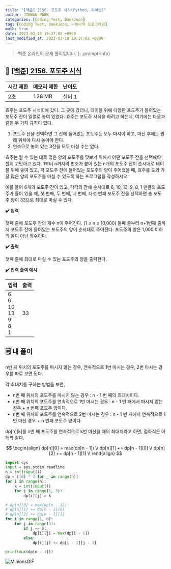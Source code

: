 ```yaml
---
title: "[백준] 2156. 포도주 시식(Python, 파이썬)"
author: JIHWAN PARK
categories: [Coding Test, BaekJoon]
tag: [Coding Test, BaekJoon, 다이나믹 프로그래밍]
math: true
date: 2023-03-18 19:37:02 +0900
last_modified_at: 2023-03-18 19:37:02 +0900
---
```

> 백준 온라인의 문제 풀이입니다.
{: .prompt-info}

## 📖 <a href='https://www.acmicpc.net/problem/2156' target='_blank'>[백준] 2156. 포도주 시식</a>

|시간 제한|메모리 제한|난이도|
|---|---|---|
|2초|128 MB|실버 1|

효주는 포도주 시식회에 갔다. 그 곳에 갔더니, 테이블 위에 다양한 포도주가 들어있는 포도주 잔이 일렬로 놓여 있었다. 효주는 포도주 시식을 하려고 하는데, 여기에는 다음과 같은 두 가지 규칙이 있다.

1. 포도주 잔을 선택하면 그 잔에 들어있는 포도주는 모두 마셔야 하고, 마신 후에는 원래 위치에 다시 놓아야 한다.
2. 연속으로 놓여 있는 3잔을 모두 마실 수는 없다.

효주는 될 수 있는 대로 많은 양의 포도주를 맛보기 위해서 어떤 포도주 잔을 선택해야 할지 고민하고 있다. 1부터 n까지의 번호가 붙어 있는 n개의 포도주 잔이 순서대로 테이블 위에 놓여 있고, 각 포도주 잔에 들어있는 포도주의 양이 주어졌을 때, 효주를 도와 가장 많은 양의 포도주를 마실 수 있도록 하는 프로그램을 작성하시오. 

예를 들어 6개의 포도주 잔이 있고, 각각의 잔에 순서대로 6, 10, 13, 9, 8, 1 만큼의 포도주가 들어 있을 때, 첫 번째, 두 번째, 네 번째, 다섯 번째 포도주 잔을 선택하면 총 포도주 양이 33으로 최대로 마실 수 있다.

**✔️ 입력**

첫째 줄에 포도주 잔의 개수 n이 주어진다. (1 ≤ n ≤ 10,000) 둘째 줄부터 n+1번째 줄까지 포도주 잔에 들어있는 포도주의 양이 순서대로 주어진다. 포도주의 양은 1,000 이하의 음이 아닌 정수이다.

**✔️ 출력**

첫째 줄에 최대로 마실 수 있는 포도주의 양을 출력한다.

**✔️ 입력 출력 예시**

|입력|출력|
|---|---|
|6<br>6<br>10<br>13<br>9<br>8<br>1|33|


## 🗒️ 내 풀이
n번 째 위치의 포도주를 마시지 않는 경우, 연속적으로 1번 마시는 경우, 2번 마시는 경우를 따로 보면 된다.

각 최대치를 구하는 방법을 보면,
- n번 째 위치의 포도주를 마시지 않는 경우 : n - 1 번 째의 최대치이다.
- n번 째 위치의 포도주를 연속적으로 1번 마시는 경우 : n - 1 번 째에서 마시지 않는 경우 + n 번째 포도주 양이다.
- n번 째 위치의 포도주를 연속적으로 2번 마시는 경우 : n - 1 번 째에서 연속적으로 1번 마신 경우 + n 번째 포도주 양이다.

dp[n][k]를 n번 째 포도주를 연속적으로 k번 마셨을 때의 최대치라고 하면, 점화식은 아래와 같다.

$$
\begin{align}
dp[n][0] = max(dp[n - 1]) \\
dp[n][1] += dp[n - 1][0] \\
dp[n][2] += dp[n - 1][1] \\
\end{align}
$$





```python
import sys
input = sys.stdin.readline
n = int(input())
dp = [[0] * 3 for _ in range(n)]
for i in range(n):
    k = int(input())
    for j in range(1, 3):
        dp[i][j] = k

# dp[n][0] = max(dp[n - 1])
# dp[n][1] += dp[n - 1][0]
# dp[n][2] += dp[n - 1][1]
for i in range(1, n):
    for j in range(3):
        if j == 0:
            dp[i][j] = max(dp[i - 1])
        else:
            dp[i][j] += dp[i - 1][j - 1]

print(max(dp[n - 1]))
```

![MinionsGIF](https://user-images.githubusercontent.com/76936390/225056853-6fd6c6e9-f78e-43c6-aea7-87f4da04a8f4.gif)